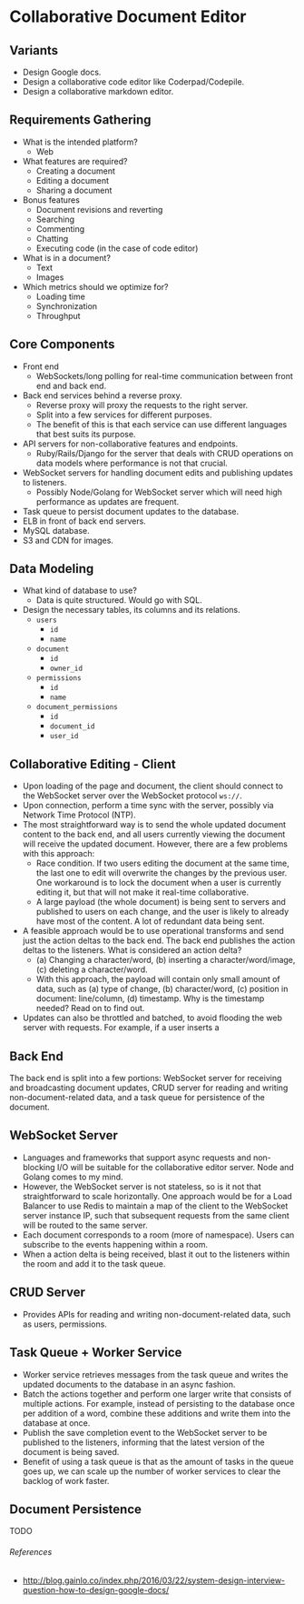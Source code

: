 Collaborative Document Editor
==

## Variants

- Design Google docs.
- Design a collaborative code editor like Coderpad/Codepile.
- Design a collaborative markdown editor.

## Requirements Gathering

- What is the intended platform?
  - Web
- What features are required?
  - Creating a document
  - Editing a document
  - Sharing a document
- Bonus features
  - Document revisions and reverting
  - Searching
  - Commenting
  - Chatting
  - Executing code (in the case of code editor)
- What is in a document?
  - Text
  - Images
- Which metrics should we optimize for?
  - Loading time
  - Synchronization
  - Throughput

## Core Components

- Front end
  - WebSockets/long polling for real-time communication between front end and back end.
- Back end services behind a reverse proxy.
  - Reverse proxy will proxy the requests to the right server.
  - Split into a few services for different purposes.
  - The benefit of this is that each service can use different languages that best suits its purpose.
- API servers for non-collaborative features and endpoints.
  - Ruby/Rails/Django for the server that deals with CRUD operations on data models where performance is not that crucial.
- WebSocket servers for handling document edits and publishing updates to listeners.
  - Possibly Node/Golang for WebSocket server which will need high performance as updates are frequent.
- Task queue to persist document updates to the database.
- ELB in front of back end servers.
- MySQL database.
- S3 and CDN for images.

## Data Modeling

- What kind of database to use?
  - Data is quite structured. Would go with SQL.
- Design the necessary tables, its columns and its relations.
  - `users`
    - `id`
    - `name`
  - `document`
    - `id`
    - `owner_id`
  - `permissions`
    - `id`
    - `name`
  - `document_permissions`
    - `id`
    - `document_id`
    - `user_id`

## Collaborative Editing - Client

- Upon loading of the page and document, the client should connect to the WebSocket server over the WebSocket protocol `ws://`.
- Upon connection, perform a time sync with the server, possibly via Network Time Protocol (NTP).
- The most straightforward way is to send the whole updated document content to the back end, and all users currently viewing the document will receive the updated document. However, there are a few problems with this approach:
  - Race condition. If two users editing the document at the same time, the last one to edit will overwrite the changes by the previous user. One workaround is to lock the document when a user is currently editing it, but that will not make it real-time collaborative.
  - A large payload (the whole document) is being sent to servers and published to users on each change, and the user is likely to already have most of the content. A lot of redundant data being sent.
- A feasible approach would be to use operational transforms and send just the action deltas to the back end. The back end publishes the action deltas to the listeners. What is considered an action delta?
  - (a) Changing a character/word, (b) inserting a character/word/image, (c) deleting a character/word.
  - With this approach, the payload will contain only small amount of data, such as (a) type of change, (b) character/word, (c) position in document: line/column, (d) timestamp. Why is the timestamp needed? Read on to find out.
- Updates can also be throttled and batched, to avoid flooding the web server with requests. For example, if a user inserts a

## Back End

The back end is split into a few portions: WebSocket server for receiving and broadcasting document updates, CRUD server for reading and writing non-document-related data, and a task queue for persistence of the document.

## WebSocket Server

- Languages and frameworks that support async requests and non-blocking I/O will be suitable for the collaborative editor server. Node and Golang comes to my mind.
- However, the WebSocket server is not stateless, so is it not that straightforward to scale horizontally. One approach would be for a Load Balancer to use Redis to maintain a map of the client to the WebSocket server instance IP, such that subsequent requests from the same client will be routed to the same server.
- Each document corresponds to a room (more of namespace). Users can subscribe to the events happening within a room.
- When a action delta is being received, blast it out to the listeners within the room and add it to the task queue.

## CRUD Server

- Provides APIs for reading and writing non-document-related data, such as users, permissions.

## Task Queue + Worker Service

- Worker service retrieves messages from the task queue and writes the updated documents to the database in an async fashion.
- Batch the actions together and perform one larger write that consists of multiple actions. For example, instead of persisting to the database once per addition of a word, combine these additions and write them into the database at once.
- Publish the save completion event to the WebSocket server to be published to the listeners, informing that the latest version of the document is being saved.
- Benefit of using a task queue is that as the amount of tasks in the queue goes up, we can scale up the number of worker services to clear the backlog of work faster.

## Document Persistence

TODO

###### References

- http://blog.gainlo.co/index.php/2016/03/22/system-design-interview-question-how-to-design-google-docs/
